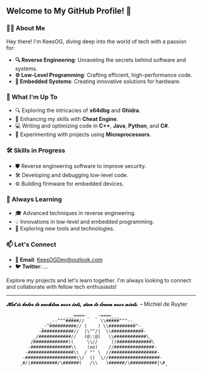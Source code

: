 ## Welcome to My GitHub Profile! 👋

### 👨‍💻 About Me
Hey there! I'm KeesOG, diving deep into the world of tech with a passion for:

- **🔍 Reverse Engineering**: Unraveling the secrets behind software and systems.
- **⚙️ Low-Level Programming**: Crafting efficient, high-performance code.
- **🔧 Embedded Systems**: Creating innovative solutions for hardware.

### 🚀 What I'm Up To
- 🔍 Exploring the intricacies of **x64dbg** and **Ghidra**.
- 💪 Enhancing my skills with **Cheat Engine**.
- 💻 Writing and optimizing code in **C++**, **Java**, **Python**, and **C#**.
- 🤖 Experimenting with projects using **Microprocessors**.

### 🛠️ Skills in Progress
- 🛡️ Reverse engineering software to improve security.
- 🛠️ Developing and debugging low-level code.
- ⚙️ Building firmware for embedded devices.

### 🌱 Always Learning
- 🎓 Advanced techniques in reverse engineering.
- 💡 Innovations in low-level and embedded programming.
- 🔧 Exploring new tools and technologies.

### 📫 Let's Connect
- **📧 Email**: KeesOGDev@outlook.com
- **🐦 Twitter**: ...

Explore my projects and let's learn together. I'm always looking to connect and collaborate with fellow tech enthusiasts!

---

_**𝓗𝓮𝓽 𝓲𝓼 𝓫𝓮𝓽𝓮𝓻 𝓽𝓮 𝓿𝓮𝓬𝓱𝓽𝓮𝓷 𝓿𝓸𝓸𝓻 𝓲𝓮𝓽𝓼, 𝓭𝓪𝓷 𝓽𝓮 𝓵𝓮𝓿𝓮𝓷 𝓿𝓸𝓸𝓻 𝓷𝓲𝓮𝓽𝓼.**_ – Michiel de Ruyter

                          ___====-_  _-====___
                    _--^^^#####//      \\#####^^^--_
                 _-^##########// (    ) \\##########^-_
                -############//  |\^^/|  \\############-
              _/############//   (@::@)   \\############\_
             /#############((     \\//     ))#############\
            -###############\\    (oo)    //###############-
           -#################\\  / "" \  //#################-
          -###################\\/  ()  \//###################-
         _#/|##########/\######(   /\\   )######/\##########|\#_
